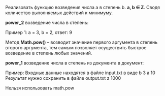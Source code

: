 Реализовать функцию возведения числа а в степень b. **a, b ∈ Z**. Сводя количество выполняемых действий к минимуму. 

**power_2** возведение числа в степень:

Пример 1: а = 3, b = 2, ответ: 9

Метод **Math.pow()** – возводит значение первого аргумента в степень второго аргумента, тем самым позволяет осуществить быстрое возведение в степень любых значений.

**power_1** возведение числа в степень из документа в документ:

Пример:
Входные данные находятся в файле input.txt в виде
b 3
a 10
Результат нужно сохранить в файле output.txt
z 1000

Нельзя использовать math.pow
